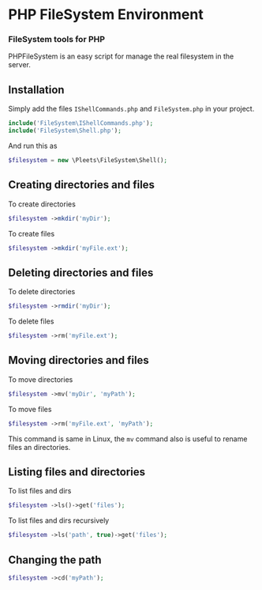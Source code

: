 # PHP FileSystem Environment
### FileSystem tools for PHP

PHPFileSystem is an easy script for manage the real filesystem in the server.

Installation
------------

Simply add the files `IShellCommands.php` and `FileSystem.php` in your project.
```php
include('FileSystem\IShellCommands.php');
include('FileSystem\Shell.php');
```

And run this as
```php
$filesystem = new \Pleets\FileSystem\Shell();
```

Creating directories and files
------------------------------

To create directories
```php
$filesystem ->mkdir('myDir');
```

To create files
```php
$filesystem ->mkdir('myFile.ext');
```

Deleting directories and files
------------------------------

To delete directories
```php
$filesystem ->rmdir('myDir');
```

To delete files
```php
$filesystem ->rm('myFile.ext');
```

Moving directories and files
------------------------------

To move directories
```php
$filesystem ->mv('myDir', 'myPath');
```

To move files
```php
$filesystem ->rm('myFile.ext', 'myPath');
```

This command is same in Linux, the `mv` command also is useful to rename files an directories.

Listing files and directories
------------------------------

To list files and dirs
```php
$filesystem ->ls()->get('files');
```

To list files and dirs recursively
```php
$filesystem ->ls('path', true)->get('files');
```

Changing the path
-----------------
```php
$filesystem ->cd('myPath');
```
